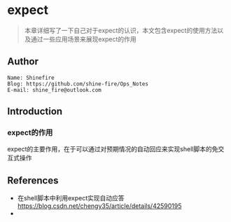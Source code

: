 # expect

> 本章详细写了一下自己对于expect的认识，本文包含expect的使用方法以及通过一些应用场景来展现expect的作用



## Author

```
Name: Shinefire
Blog: https://github.com/shine-fire/Ops_Notes
E-mail: shine_fire@outlook.com
```



## Introduction

### expect的作用

expect的主要作用，在于可以通过对预期情况的自动回应来实现shell脚本的免交互式操作



## References

- 在shell脚本中利用expect实现自动应答 https://blog.csdn.net/chengy35/article/details/42590195
- 


